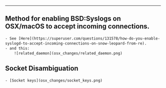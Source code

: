 ---
## Method for enabling BSD:Syslogs on OSX/macOS to accept incoming connections.

    - See [Here](https://superuser.com/questions/131578/how-do-you-enable-syslogd-to-accept-incoming-connections-on-snow-leopard-from-re).
    - and this:
        ![related_daemon](osx_changes/related_daemon.png)

## Socket Disambiguation

    - [Socket keys](osx_changes/socket_keys.png)